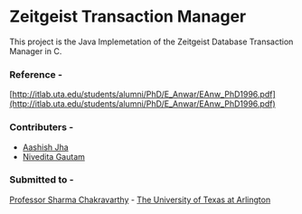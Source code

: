# Zeitgeist Transaction Manager

This project is the Java Implemetation of the Zeitgeist Database Transaction Manager in C.


### Reference - 

[http://itlab.uta.edu/students/alumni/PhD/E_Anwar/EAnw_PhD1996.pdf](http://itlab.uta.edu/students/alumni/PhD/E_Anwar/EAnw_PhD1996.pdf)


### Contributers - 

- [Aashish Jha](https://github.com/carlvice)
- [Nivedita Gautam](https://github.com/Nivedita123)


### Submitted to -

[Professor Sharma Chakravarthy](http://itlab.uta.edu/index.html) - [The University of Texas at Arlington](https://uta.edu)
